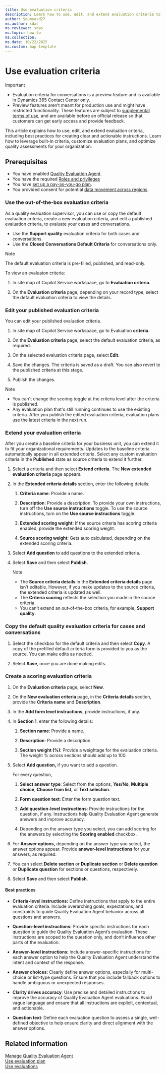 ```yaml
---
title: Use evaluation criteria
description: Learn how to use, edit, and extend evaluation criteria to assess cases and conversations effectively in Dynamics 365 Customer Service.
author: Soumyasd27
ms.author: sdas
ms.reviewer: sdas
ms.topic: how-to
ms.collection:
ms.date: 10/22/2025
ms.custom: bap-template 
---
```


# Use evaluation criteria

> [!IMPORTANT]
>
> - Evaluation criteria for conversations is a preview feature and is available in Dynamics 365 Contact Center only. 
> - Preview features aren’t meant for production use and might have restricted functionality. These features are subject to [supplemental terms of use](https://go.microsoft.com/fwlink/?linkid=2189520), and are available before an official release so that customers can get early access and provide feedback.

This article explains how to use, edit, and extend evaluation criteria, including best practices for creating clear and actionable instructions. Learn how to leverage built-in criteria, customize evaluation plans, and optimize quality assessments for your organization.

## Prerequisites

- You have enabled [Quality Evaluation Agent](../administer/manage-quality-evaluation-agent.md#manage-quality-evaluation-agent).
- You have the required [Roles and privileges](../administer/manage-quality-evaluation-agent.md#role-and-privileges)
- You have [set up a pay-as-you-go plan](/dynamics365/customer-service/administer/setup-pay-as-you-go?context=/dynamics365/contact-center/context/administer-context).
- You provided consent for potential [data movement across regions](../administer/manage-quality-evaluation-agent.md#data-movement-across-regions).

### Use the out-of-the-box evaluation criteria

As a quality evaluation supervisor, you can use or copy the default evaluation criteria, create a new evaluation criteria, and edit a published evaluation criteria, to evaluate your cases and conversations. 

- Use the **Support quality** evaluation criteria for both cases and conversations. 
- Use the **Closed Conversations Default Criteria** for conversations only.

> [!NOTE]
> The default evaluation criteria is pre-filled, published, and read-only.

To view an evaluaton criteria:

1.  In site map of Copilot Service workspace, go to **Evaluation criteria.**

1.  On the **Evaluation criteria** page, depending on your record type, select the default evaluation criteria to view the details.

### Edit your published evaluation criteria

You can edit your published evaluation criteria.

1. In site map of Copilot Service workspace, go to Evaluation **criteria.**

1. On the **Evaluation criteria** page, select the default evaluation criteria, as required.
1. On the selected evaluation criteria page, select **Edit**.
1. Save the changes. The criteria is saved as a draft. You can also revert to the published criteria at this stage.
1. Publish the changes. 

> [!NOTE]
> - You can't change the scoring toggle at the criteria level after the criteria is published.
> - Any evaluation plan that's still running continues to use the existing criteria. After you publish the edited evaluation criteria, evaluation plans use the latest criteria in the next run.

### Extend your evaluation criteria

After you create a baseline criteria for your business unit, you can extend it to fit your organizational requirements. Updates to the baseline criteria automatically appear in all extended criteria. Select any custom evaluation criteria in the **Published** state as source criteria to extend it further.

1.  Select a criteria and then select **Extend criteria**. The **New extended evaluation criteria** page appears.

1.  In the **Extended criteria details** section, enter the following details:

    1.  **Criteria name**: Provide a name.

    1.  **Description**: Provide a description. To provide your own
        instructions, turn off the **Use source instructions** toggle.
        To use the source instructions, turn on the **Use source
        instructions** toggle.

    1.  **Extended scoring weight**: If the source criteria has scoring
        criteria enabled, provide the extended scoring weight.

    1.  **Source scoring weight**: Gets auto calculated, depending on
        the extended scoring criteria.

1.  Select **Add question** to add questions to the extended criteria.

1.  Select **Save** and then select **Publish**.

    > [!NOTE]
    > - The **Source criteria details** in the **Extended criteria details** page isn’t editable. However, if you make updates to the source criteria, the extended criteria is updated as well.
    > - The **Criteria scoring** reflects the selection you made in the source criteria.
    > - You can’t extend an out-of-the-box criteria, for example, **Support quality**.

### Copy the default quality evaluation criteria for cases and conversations

1. Select the checkbox for the default criteria and then select **Copy**. A copy of the prefilled default criteria form is provided to you as the source. You can make edits as needed.

1. Select **Save**, once you are done making edits.

### Create a scoring evaluation criteria

1.  On the **Evaluation criteria** page, select **New**.

1.  On the **New evaluation criteria** page, in the **Criteria details** section, provide the **Criteria name** and **Description**.

1.  In the **Add form level instructions**, provide instructions, if any.

1.  In **Section 1**, enter the following details:

    1.  **Section name**: Provide a name.

    1.  **Description**: Provide a description.

    1.  **Section weight (%)**: Provide a weightage for the evaluation criteria. The weight % across sections should add up to 100.

1.  Select **Add question,** if you want to add a question.

    For every question,

    1.  **Select answer type**: Select from the options, **Yes/No**, **Multiple choice**, **Choose from list**, or **Text selection**.

    1.  **Form question text**: Enter the form question text.

    1.  **Add question-level instructions**: Provide instructions for the question, if any. Instructions help Quality Evaluation Agent generate answers and improve accuracy.

    1.  Depending on the answer type you select, you can add scoring for the answers by selecting the **Scoring enabled** checkbox.

1.  For **Answer options,** depending on the answer type you select, the answer options appear. Provide **answer-level instructions** for your answers, as required.

1.  You can select **Delete section** or **Duplicate section** or **Delete question** or **Duplicate question** for sections or
    questions, respectively.

1.  Select **Save** and then select **Publish**.

#### Best practices

- **Criteria-level instructions:** Define instructions that apply to the entire evaluation criteria. Include overarching goals, expectations, and constraints to guide Quality Evaluation Agent behavior across all questions and answers.

- **Question-level instructions**: Provide specific instructions for each question to guide the Quality Evaluation Agent’s evaluation. These instructions are scoped to the question only, and don’t influence other parts of the evaluation.

- **Answer-level instructions**: Include answer-specific instructions for each answer option to help the Quality Evaluation Agent understand the intent and context of the response.

- **Answer choices**: Clearly define answer options, especially for multi-choice or list-type questions. Ensure that you include fallback options to handle ambiguous or unexpected responses.

- **Clarity drives accuracy**: Use precise and detailed instructions to improve the accuracy of Quality Evaluation Agent evaluations. Avoid vague language and ensure that all instructions are explicit, contextual, and actionable.

- **Question text**: Define each evaluation question to assess a single, well-defined objective to help ensure clarity and direct alignment with the answer options.


## Related information

[Manage Quality Evaluation Agent](../administer/manage-quality-evaluation-agent.md#manage-quality-evaluation-agent)  
[Use evaluation plan](evaluation-plan.md#use-evaluation-plan)  
[Use evaluations](use-evaluations.md#use-evaluations)